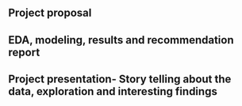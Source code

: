 
## Project proposal
## EDA, modeling, results and recommendation report
## Project presentation- Story telling about the data, exploration and interesting findings
